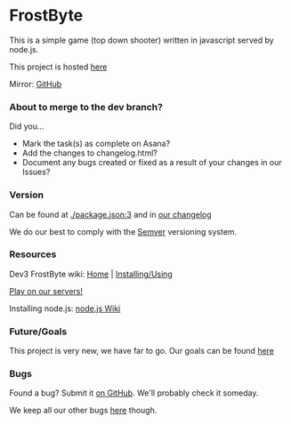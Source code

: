 # FrostByte
This is a simple game (top down shooter) written in javascript served by node.js.

This project is hosted [here](http://gitlab.mke8.me/dev3/frostbyte)

Mirror: [GitHub](https://github.com/WeAreDev3/FrostByte)

### About to merge to the dev branch?
Did you...
- Mark the task(s) as complete on Asana?
- Add the changes to changelog.html?
- Document any bugs created or fixed as a result of your changes in our Issues?

### Version
Can be found at [./package.json:3](http://gitlab.mke8.me/dev3/frostbyte/blob/master/package.json#L3) and in [our changelog](http://frostbyte.mke8.me/changelog)

We do our best to comply with the [Semver](http://semver.org/) versioning system.

### Resources
Dev3 FrostByte wiki:  [Home](http://gitlab.mke8.me/dev3/frostbyte/wikis/home)  |  [Installing/Using](http://gitlab.mke8.me/dev3/frostbyte/wikis/How-to-install)

[Play on our servers!](http://frostbyte.mke8.me/)

Installing node.js: [node.js Wiki](https://github.com/joyent/node/wiki/Installing-Node.js-via-package-manager)

### Future/Goals
This project is very new, we have far to go. Our goals can be found [here](http://gitlab.mke8.me/dev3/frostbyte/issues?assignee_id=&label_name=feature&milestone_id=&scope=&sort=&state=)

### Bugs
Found a bug? Submit it [on GitHub](https://github.com/WeAreDev3/FrostByte/issues). We'll probably check it someday. 

We keep all our other bugs [here](http://gitlab.mke8.me/dev3/frostbyte/issues) though.
